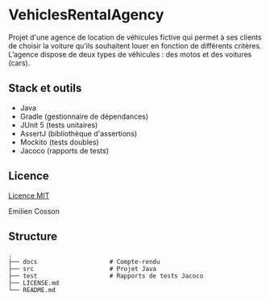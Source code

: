 # VehiclesRentalAgency

Projet d'une agence de location de véhicules fictive qui permet à ses clients de choisir la voiture qu’ils souhaitent louer en fonction de différents critères.
L’agence dispose de deux types de véhicules : des motos et des voitures (cars).

## Stack et outils

- Java
- Gradle (gestionnaire de dépendances)
- JUnit 5 (tests unitaires)
- AssertJ (bibliothèque d'assertions)
- Mockito (tests doubles)
- Jacoco (rapports de tests)

## Licence

[Licence MIT](LICENCE.md)

Emilien Cosson

## Structure

    .
    ├── docs                    # Compte-rendu
    ├── src                     # Projet Java
    ├── test                    # Rapports de tests Jacoco
    ├── LICENSE.md
    └── README.md